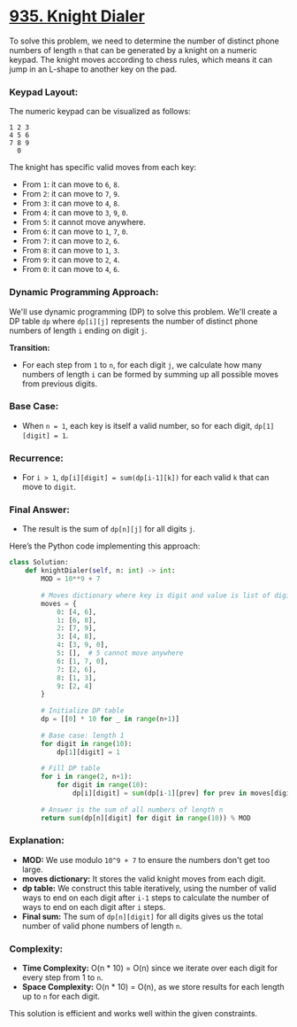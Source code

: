 # [935. Knight Dialer](https://leetcode.com/problems/knight-dialer/description/)

To solve this problem, we need to determine the number of distinct phone numbers of length `n` that can be generated by a knight on a numeric keypad. The knight moves according to chess rules, which means it can jump in an L-shape to another key on the pad.

### Keypad Layout:

The numeric keypad can be visualized as follows:

```
1 2 3
4 5 6
7 8 9
  0
```

The knight has specific valid moves from each key:
- From `1`: it can move to `6`, `8`.
- From `2`: it can move to `7`, `9`.
- From `3`: it can move to `4`, `8`.
- From `4`: it can move to `3`, `9`, `0`.
- From `5`: it cannot move anywhere.
- From `6`: it can move to `1`, `7`, `0`.
- From `7`: it can move to `2`, `6`.
- From `8`: it can move to `1`, `3`.
- From `9`: it can move to `2`, `4`.
- From `0`: it can move to `4`, `6`.

### Dynamic Programming Approach:

We'll use dynamic programming (DP) to solve this problem. We'll create a DP table `dp` where `dp[i][j]` represents the number of distinct phone numbers of length `i` ending on digit `j`.

**Transition:**
- For each step from `1` to `n`, for each digit `j`, we calculate how many numbers of length `i` can be formed by summing up all possible moves from previous digits.

### Base Case:
- When `n = 1`, each key is itself a valid number, so for each digit, `dp[1][digit] = 1`.

### Recurrence:
- For `i > 1`, `dp[i][digit] = sum(dp[i-1][k])` for each valid `k` that can move to `digit`.

### Final Answer:
- The result is the sum of `dp[n][j]` for all digits `j`.

Here’s the Python code implementing this approach:

```python
class Solution:
    def knightDialer(self, n: int) -> int:
        MOD = 10**9 + 7
        
        # Moves dictionary where key is digit and value is list of digits it can move to
        moves = {
            0: [4, 6],
            1: [6, 8],
            2: [7, 9],
            3: [4, 8],
            4: [3, 9, 0],
            5: [],  # 5 cannot move anywhere
            6: [1, 7, 0],
            7: [2, 6],
            8: [1, 3],
            9: [2, 4]
        }
        
        # Initialize DP table
        dp = [[0] * 10 for _ in range(n+1)]
        
        # Base case: length 1
        for digit in range(10):
            dp[1][digit] = 1
        
        # Fill DP table
        for i in range(2, n+1):
            for digit in range(10):
                dp[i][digit] = sum(dp[i-1][prev] for prev in moves[digit]) % MOD
        
        # Answer is the sum of all numbers of length n
        return sum(dp[n][digit] for digit in range(10)) % MOD
```

### Explanation:
- **MOD:** We use modulo `10^9 + 7` to ensure the numbers don't get too large.
- **moves dictionary:** It stores the valid knight moves from each digit.
- **dp table:** We construct this table iteratively, using the number of valid ways to end on each digit after `i-1` steps to calculate the number of ways to end on each digit after `i` steps.
- **Final sum:** The sum of `dp[n][digit]` for all digits gives us the total number of valid phone numbers of length `n`.

### Complexity:
- **Time Complexity:** O(n * 10) = O(n) since we iterate over each digit for every step from 1 to `n`.
- **Space Complexity:** O(n * 10) = O(n), as we store results for each length up to `n` for each digit.

This solution is efficient and works well within the given constraints.
